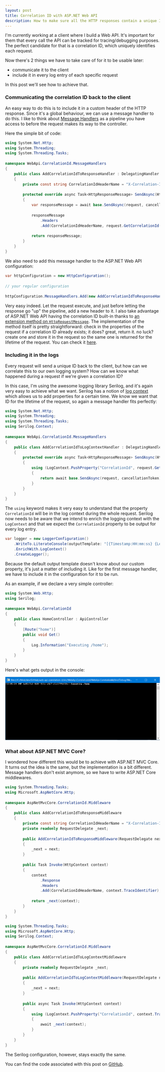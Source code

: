 ```yaml
---
layout: post
title: Correlation ID with ASP.NET Web API
description: How to make sure all the HTTP responses contain a unique ID for tracing/debugging purposes
---
```


I'm currently working at a client where I build a Web API. It's important for them that every call the API can be tracked for tracing/debugging purposes. The perfect candidate for that is a correlation ID, which uniquely identifies each request.

Now there's 2 things we have to take care of for it to be usable later:

 - communicate it to the client
 - include it in every log entry of each specific request

In this post we'll see how to achieve that.

### Communicating the correlation ID back to the client

An easy way to do this is to include it in a custom header of the HTTP response. Since it's a global behaviour, we can use a message handler to do this. I like to think about [Message Handlers](https://www.asp.net/web-api/overview/advanced/http-message-handlers) as a pipeline you have access to before the request makes its way to the controller.

Here the simple bit of code:

```csharp
using System.Net.Http;
using System.Threading;
using System.Threading.Tasks;

namespace WebApi.CorrelationId.MessageHandlers
{
    public class AddCorrelationIdToResponseHandler : DelegatingHandler
    {
        private const string CorrelationIdHeaderName = "X-Correlation-Id";

        protected override async Task<HttpResponseMessage> SendAsync(HttpRequestMessage request, CancellationToken cancellationToken)
        {
            var responseMessage = await base.SendAsync(request, cancellationToken);

            responseMessage
                .Headers
                .Add(CorrelationIdHeaderName, request.GetCorrelationId().ToString());

            return responseMessage;
        }
    }
}
```

We also need to add this message handler to the ASP.NET Web API configuration:

```csharp
var httpConfiguration = new HttpConfiguration();

// your regular configuration

httpConfiguration.MessageHandlers.Add(new AddCorrelationIdToResponseHandler());
```

Very easy indeed. Let the request execute, and just before letting the response go "up" the pipeline, add a new header to it. I also take advantage of ASP.NET Web API having the correlation ID built-in thanks to [an extension method on `HttpRequestMessage`](https://msdn.microsoft.com/en-us/library/system.net.http.httprequestmessageextensions.getcorrelationid(v=vs.118).aspx). The implementation of the method itself is pretty straightforward: check in the properties of the request if a correlation ID already exists; it does? great, return it. no luck? create one and store it in the request so the same one is returned for the lifetime of the request. You can check it [here](https://github.com/ASP-NET-MVC/aspnetwebstack/blob/4e40cdef9c8a8226685f95ef03b746bc8322aa92/src/System.Web.Http/HttpRequestMessageExtensions.cs#L758-L778).

### Including it in the logs

Every request will send a unique ID back to the client, but how can we correlate this to our own logging system? How can we know what happened during a request if we're given a correlation ID?

In this case, I'm using the awesome logging library Serilog, and it's again very easy to achieve what we want. Serilog has a notion of [log context](https://github.com/serilog/serilog/wiki/Enrichment#the-logcontext) which allows us to add properties for a certain time. We know we want that ID for the lifetime of the request, so again a message handler fits perfectly:

```csharp
using System.Net.Http;
using System.Threading;
using System.Threading.Tasks;
using Serilog.Context;

namespace WebApi.CorrelationId.MessageHandlers
{
    public class AddCorrelationIdToLogContextHandler : DelegatingHandler
    {
        protected override async Task<HttpResponseMessage> SendAsync(HttpRequestMessage request, CancellationToken cancellationToken)
        {
            using (LogContext.PushProperty("CorrelationId", request.GetCorrelationId()))
            {
                return await base.SendAsync(request, cancellationToken);
            }
        }
    }
}
```

The `using` keyword makes it very easy to understand that the property `CorrelationId` will be in the log context during the whole request. Serilog now needs to be aware that we intend to enrich the logging context with the `LogContext` and that we expect the `CorrelationId` property to be output for every log entry.

```csharp
var logger = new LoggerConfiguration()
    .WriteTo.LiterateConsole(outputTemplate: "[{Timestamp:HH:mm:ss} {Level} {CorrelationId}] {Message}{NewLine}{Exception}")
    .EnrichWith.LogContext()
    .CreateLogger();
```

Because the default output template doesn't know about our custom property, it's just a matter of including it. Like for the first message handler, we have to include it in the configuration for it to be run.

As an example, if we declare a very simple controller:

```csharp
using System.Web.Http;
using Serilog;

namespace WebApi.CorrelationId
{
    public class HomeController : ApiController
    {
        [Route("home")]
        public void Get()
        {
            Log.Information("Executing /home");
        }
    }
}
```

Here's what gets output in the console:

![Log in the console](/public/images/posts/4/log-in-the-console.png)

### What about ASP.NET MVC Core?

I wondered how different this would be to achieve with ASP.NET MVC Core. It turns out the idea is the same, but the implementation is a bit different. Message handlers don't exist anymore, so we have to write ASP.NET Core middlewares.

```csharp
using System.Threading.Tasks;
using Microsoft.AspNetCore.Http;

namespace AspNetMvcCore.CorrelationId.Middleware
{
    public class AddCorrelationIdToResponseMiddleware
    {
        private const string CorrelationIdHeaderName = "X-Correlation-Id";
        private readonly RequestDelegate _next;

        public AddCorrelationIdToResponseMiddleware(RequestDelegate next)
        {
            _next = next;
        }

        public Task Invoke(HttpContext context)
        {
            context
                .Response
                .Headers
                .Add(CorrelationIdHeaderName, context.TraceIdentifier);

            return _next(context);
        }
    }
}
```

```csharp
using System.Threading.Tasks;
using Microsoft.AspNetCore.Http;
using Serilog.Context;

namespace AspNetMvcCore.CorrelationId.Middleware
{
    public class AddCorrelationIdToLogContextMiddleware
    {
        private readonly RequestDelegate _next;

        public AddCorrelationIdToLogContextMiddleware(RequestDelegate next)
        {
            _next = next;
        }

        public async Task Invoke(HttpContext context)
        {
            using (LogContext.PushProperty("CorrelationId", context.TraceIdentifier))
            {
                await _next(context);
            }
        }
    }
}
```

The Serilog configuration, however, stays exactly the same.

You can find the code associated with this post on [GitHub](https://github.com/mderriey/web-api-correlation-id).